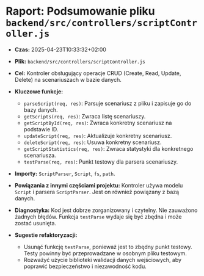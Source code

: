# Raport: Podsumowanie pliku `backend/src/controllers/scriptController.js`

- **Czas:** 2025-04-23T10:33:32+02:00

- **Plik:** `backend/src/controllers/scriptController.js`

- **Cel:** Kontroler obsługujący operacje CRUD (Create, Read, Update, Delete) na scenariuszach w bazie danych.

- **Kluczowe funkcje:**

  - `parseScript(req, res)`: Parsuje scenariusz z pliku i zapisuje go do bazy danych.
  - `getScripts(req, res)`: Zwraca listę scenariuszy.
  - `getScriptById(req, res)`: Zwraca konkretny scenariusz na podstawie ID.
  - `updateScript(req, res)`: Aktualizuje konkretny scenariusz.
  - `deleteScript(req, res)`: Usuwa konkretny scenariusz.
  - `getScriptStatistics(req, res)`: Zwraca statystyki dla konkretnego scenariusza.
  - `testParse(req, res)`: Punkt testowy dla parsera scenariuszy.

- **Importy:** `ScriptParser`, `Script`, `fs`, `path`.

- **Powiązania z innymi częściami projektu:**  Kontroler używa modelu `Script` i parsera `ScriptParser`.  Jest on również powiązany z bazą danych.

- **Diagnostyka:** Kod jest dobrze zorganizowany i czytelny.  Nie zauważono żadnych błędów.  Funkcja `testParse` wydaje się być zbędna i może zostać usunięta.

- **Sugestie refaktoryzacji:**

  - Usunąć funkcję `testParse`, ponieważ jest to zbędny punkt testowy.  Testy powinny być przeprowadzane w osobnym pliku testowym.
  - Rozważyć użycie biblioteki walidacji danych wejściowych, aby poprawić bezpieczeństwo i niezawodność kodu.